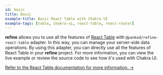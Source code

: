 ```yaml
---
id: basic
title: Basic
example-title: Basic React Table with Chakra UI
example-tags: [table, chakra-ui, react-table, react-router]
---
```


**refine** allows you to use all the features of [React Table](https://react-table.tanstack.com/) with `@pankod/refine-react-table` adapter. In this way, you can manage your server-side data operations. By using this adapter, you can directly use all the features of React Table in your **refine** project. For more information, you can view the live example or review the source code to see how it's used with Chakra UI.

[Refer to the React Table documentation for more information. →](/docs/3.xx.xx/packages/documentation/react-table/)

<CodeSandboxExample path="table-chakra-ui-basic" />
